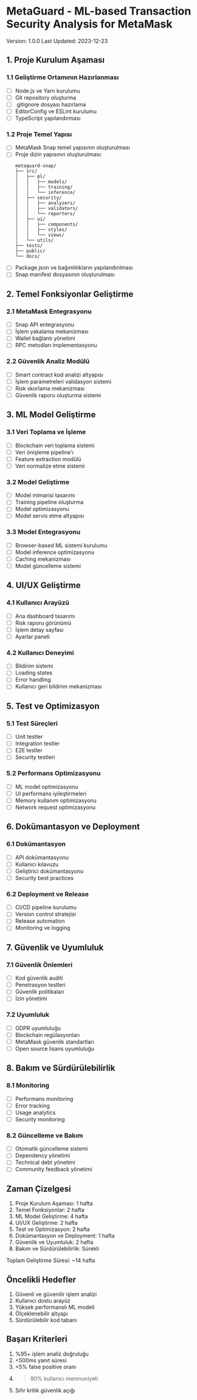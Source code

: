 # MetaGuard - ML-based Transaction Security Analysis for MetaMask
Version: 1.0.0
Last Updated: 2023-12-23

## 1. Proje Kurulum Aşaması
### 1.1 Geliştirme Ortamının Hazırlanması
- [ ] Node.js ve Yarn kurulumu
- [ ] Git repository oluşturma
- [ ] .gitignore dosyası hazırlama
- [ ] EditorConfig ve ESLint kurulumu
- [ ] TypeScript yapılandırması

### 1.2 Proje Temel Yapısı
- [ ] MetaMask Snap temel yapısının oluşturulması
- [ ] Proje dizin yapısının oluşturulması:
  ```
  metaguard-snap/
  ├── src/
  │   ├── ml/
  │   │   ├── models/
  │   │   ├── training/
  │   │   └── inference/
  │   ├── security/
  │   │   ├── analyzers/
  │   │   ├── validators/
  │   │   └── reporters/
  │   ├── ui/
  │   │   ├── components/
  │   │   ├── styles/
  │   │   └── views/
  │   └── utils/
  ├── tests/
  ├── public/
  └── docs/
  ```
- [ ] Package.json ve bağımlılıkların yapılandırılması
- [ ] Snap manifest dosyasının oluşturulması

## 2. Temel Fonksiyonlar Geliştirme
### 2.1 MetaMask Entegrasyonu
- [ ] Snap API entegrasyonu
- [ ] İşlem yakalama mekanizması
- [ ] Wallet bağlantı yönetimi
- [ ] RPC metodları implementasyonu

### 2.2 Güvenlik Analiz Modülü
- [ ] Smart contract kod analizi altyapısı
- [ ] İşlem parametreleri validasyon sistemi
- [ ] Risk skorlama mekanizması
- [ ] Güvenlik raporu oluşturma sistemi

## 3. ML Model Geliştirme
### 3.1 Veri Toplama ve İşleme
- [ ] Blockchain veri toplama sistemi
- [ ] Veri önişleme pipeline'ı
- [ ] Feature extraction modülü
- [ ] Veri normalize etme sistemi

### 3.2 Model Geliştirme
- [ ] Model mimarisi tasarımı
- [ ] Training pipeline oluşturma
- [ ] Model optimizasyonu
- [ ] Model servis etme altyapısı

### 3.3 Model Entegrasyonu
- [ ] Browser-based ML sistemi kurulumu
- [ ] Model inference optimizasyonu
- [ ] Caching mekanizması
- [ ] Model güncelleme sistemi

## 4. UI/UX Geliştirme
### 4.1 Kullanıcı Arayüzü
- [ ] Ana dashboard tasarımı
- [ ] Risk raporu görünümü
- [ ] İşlem detay sayfası
- [ ] Ayarlar paneli

### 4.2 Kullanıcı Deneyimi
- [ ] Bildirim sistemi
- [ ] Loading states
- [ ] Error handling
- [ ] Kullanıcı geri bildirim mekanizması

## 5. Test ve Optimizasyon
### 5.1 Test Süreçleri
- [ ] Unit testler
- [ ] Integration testler
- [ ] E2E testler
- [ ] Security testleri

### 5.2 Performans Optimizasyonu
- [ ] ML model optimizasyonu
- [ ] UI performans iyileştirmeleri
- [ ] Memory kullanım optimizasyonu
- [ ] Network request optimizasyonu

## 6. Dokümantasyon ve Deployment
### 6.1 Dokümantasyon
- [ ] API dokümantasyonu
- [ ] Kullanıcı kılavuzu
- [ ] Geliştirici dokümantasyonu
- [ ] Security best practices

### 6.2 Deployment ve Release
- [ ] CI/CD pipeline kurulumu
- [ ] Version control stratejisi
- [ ] Release automation
- [ ] Monitoring ve logging

## 7. Güvenlik ve Uyumluluk
### 7.1 Güvenlik Önlemleri
- [ ] Kod güvenlik auditi
- [ ] Penetrasyon testleri
- [ ] Güvenlik politikaları
- [ ] İzin yönetimi

### 7.2 Uyumluluk
- [ ] GDPR uyumluluğu
- [ ] Blockchain regülasyonları
- [ ] MetaMask güvenlik standartları
- [ ] Open source lisans uyumluluğu

## 8. Bakım ve Sürdürülebilirlik
### 8.1 Monitoring
- [ ] Performans monitoring
- [ ] Error tracking
- [ ] Usage analytics
- [ ] Security monitoring

### 8.2 Güncelleme ve Bakım
- [ ] Otomatik güncelleme sistemi
- [ ] Dependency yönetimi
- [ ] Technical debt yönetimi
- [ ] Community feedback yönetimi

## Zaman Çizelgesi
1. Proje Kurulum Aşaması: 1 hafta
2. Temel Fonksiyonlar: 2 hafta
3. ML Model Geliştirme: 4 hafta
4. UI/UX Geliştirme: 2 hafta
5. Test ve Optimizasyon: 2 hafta
6. Dokümantasyon ve Deployment: 1 hafta
7. Güvenlik ve Uyumluluk: 2 hafta
8. Bakım ve Sürdürülebilirlik: Sürekli

Toplam Geliştirme Süresi: ~14 hafta

## Öncelikli Hedefler
1. Güvenli ve güvenilir işlem analizi
2. Kullanıcı dostu arayüz
3. Yüksek performanslı ML modeli
4. Ölçeklenebilir altyapı
5. Sürdürülebilir kod tabanı

## Başarı Kriterleri
1. %95+ işlem analiz doğruluğu
2. <500ms yanıt süresi
3. <5% false positive oranı
4. >90% kullanıcı memnuniyeti
5. Sıfır kritik güvenlik açığı
